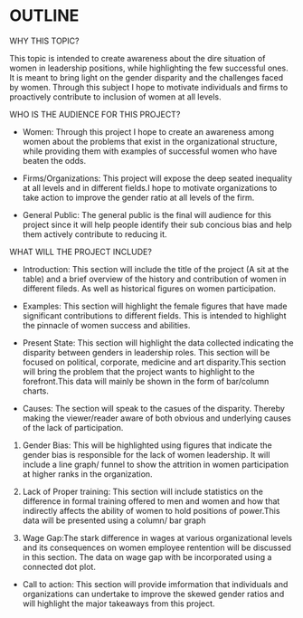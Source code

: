 # OUTLINE #

WHY THIS TOPIC?

This topic is intended to create awareness about the dire situation of women in leadership positions, while highlighting the few successful ones. It is meant to bring light on the
gender disparity and the challenges faced by women. Through this subject I hope to motivate individuals and firms to proactively contribute to inclusion of women at all levels.

WHO IS THE AUDIENCE FOR THIS PROJECT?

- Women: Through this project I hope to create an awareness among women about the problems that exist in the organizational structure, while providing them with examples of successful women who have beaten the odds.

- Firms/Organizations: This project will expose the deep seated inequality at all levels and in different fields.I hope to motivate organizations to take action to improve the gender ratio at all levels of the firm.

- General Public: The general public is the final will audience for this project since it will help people identify their sub concious bias and help them actively contribute to reducing it.

WHAT WILL THE PROJECT INCLUDE?

- Introduction: This section will include the title of the project (A sit at the table) and a brief overview of the history and contribution of women in different fileds. As well as historical figures on women participation.

- Examples: This section will highlight the female figures that have made significant contributions to different fields. This is intended to highlight the pinnacle of women success and abilities.

- Present State: This section will highlight the data collected indicating the disparity between genders in leadership roles. This section will be focused on political, corporate, medicine and art disparity.This section will bring the problem that the project wants to highlight to the forefront.This data will mainly be shown in the form of bar/column charts.

- Causes: The section will speak to the casues of the disparity. Thereby making the viewer/reader aware of both obvious and underlying causes of the lack of participation. 

1) Gender Bias: This will be highlighted using figures that indicate the gender bias is responsible for the lack of women leadership. It will include a line graph/ funnel to show the attrition in women participation at higher ranks in the organization.
 
2) Lack of Proper training: This section will include statistics on the difference in formal training offered to men and women and how that indirectly affects the ability of women to hold positions of power.This data will be presented using a column/ bar graph

3) Wage Gap:The stark difference in wages at various organizational levels and its consequences on women employee rentention will be discussed in this section. The data on wage gap with be incorporated using a connected dot plot.

- Call to action: This section will provide imformation that individuals and organizations can undertake to improve the skewed gender ratios and will highlight the major takeaways from this project.

